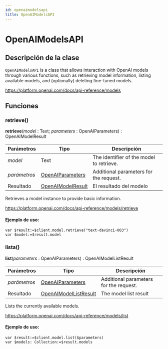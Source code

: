 ```yaml
---
id: openaimodelsapi
title: OpenAIModelsAPI
---
```


# OpenAIModelsAPI

## Descripción de la clase

`OpenAIModelsAPI` is a class that allows interaction with OpenAI models through various functions, such as retrieving model information, listing available models, and (optionally) deleting fine-tuned models.

https://platform.openai.com/docs/api-reference/models

## Funciones

### retrieve()

**retrieve**(*model* : Text; *parameters* : OpenAIParameters) : OpenAIModelResult

| Parámetros   | Tipo                                      | Descripción                                              |
| ------------ | ----------------------------------------- | -------------------------------------------------------- |
| *model*      | Text                                      | The identifier of the model to retrieve. |
| *parámetros* | [OpenAIParameters](OpenAIParameters.md)   | Additional parameters for the request.   |
| Resultado    | [OpenAIModelResult](OpenAIModelResult.md) | El resultado del modelo                                  |

Retrieves a model instance to provide basic information.

https://platform.openai.com/docs/api-reference/models/retrieve

#### Ejemplo de uso:

```4d
var $result:=$client.model.retrieve("text-davinci-003")
var $model:=$result.model
```

### lista()

**list**(*parameters* : OpenAIParameters) : OpenAIModelListResult

| Parámetros   | Tipo                                              | Descripción                                            |
| ------------ | ------------------------------------------------- | ------------------------------------------------------ |
| *parámetros* | [OpenAIParameters](OpenAIParameters.md)           | Additional parameters for the request. |
| Resultado    | [OpenAIModelListResult](OpenAIModelListResult.md) | The model list result                                  |

Lists the currently available models.

https://platform.openai.com/docs/api-reference/models/list

#### Ejemplo de uso:

```4d
var $result:=$client.model.list($parameters)
var $models: Collection:=$result.models
```